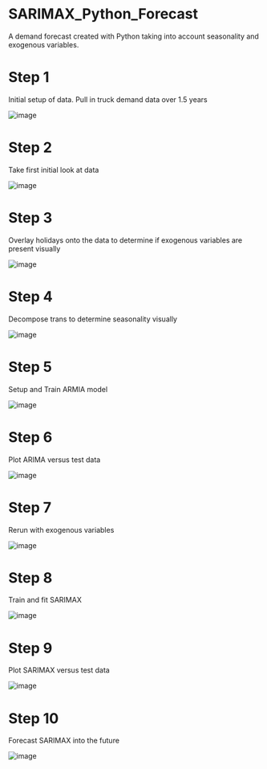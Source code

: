 # SARIMAX_Python_Forecast
A demand forecast created with Python taking into account seasonality and exogenous variables.


# Step 1
Initial setup of data. Pull in truck demand data over 1.5 years
 
 ![image](https://user-images.githubusercontent.com/44706605/153674953-2bcfa6f0-38aa-4797-9c0e-3420091c8dc6.png)

 
# Step 2
Take first initial look at data
 
 ![image](https://user-images.githubusercontent.com/44706605/153674966-bee80ded-cd44-4eab-a283-2af44314c1a2.png)

 
# Step 3
Overlay holidays onto the data to determine if exogenous variables are present visually
 
 ![image](https://user-images.githubusercontent.com/44706605/153675008-3149df15-72a1-4d32-b18d-0f50585996bc.png)

 
 
# Step 4
Decompose trans to determine seasonality visually
 
 ![image](https://user-images.githubusercontent.com/44706605/153675028-0e6f8f84-cae7-404b-ba42-fcd0a4eb2c7e.png)

 
# Step 5
Setup and Train ARMIA model
 
 ![image](https://user-images.githubusercontent.com/44706605/153675052-7c698a05-4ec9-42bb-b5b5-7ce3cb30abe8.png)

 
# Step 6
Plot ARIMA versus test data
 
 
 ![image](https://user-images.githubusercontent.com/44706605/153675073-462587be-a08c-41a3-a5a5-494aa522b9f0.png)

 
# Step 7
Rerun with exogenous variables
 
 ![image](https://user-images.githubusercontent.com/44706605/153675083-74c783c4-79a6-4a2f-90a0-76bf7749ffb8.png)

 
# Step 8
Train and fit SARIMAX
 
 ![image](https://user-images.githubusercontent.com/44706605/153675099-24705d6b-7737-4624-a89d-dcd1bf933f95.png)

 
# Step 9
Plot SARIMAX versus test data
 
 ![image](https://user-images.githubusercontent.com/44706605/153675110-55a26f1f-bbca-4b8e-a198-000e814e9f71.png)

 
# Step 10
Forecast SARIMAX into the future
 

![image](https://user-images.githubusercontent.com/44706605/153675123-b8db569b-967f-449a-ab49-2be2bbe6bee9.png)
